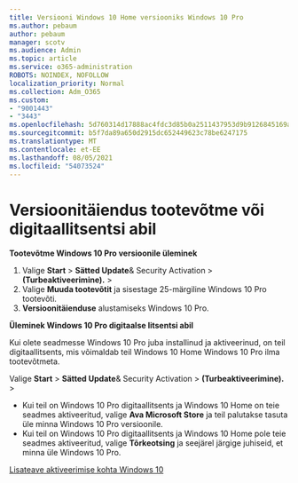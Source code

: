 ```yaml
---
title: Versiooni Windows 10 Home versiooniks Windows 10 Pro
ms.author: pebaum
author: pebaum
manager: scotv
ms.audience: Admin
ms.topic: article
ms.service: o365-administration
ROBOTS: NOINDEX, NOFOLLOW
localization_priority: Normal
ms.collection: Adm_O365
ms.custom:
- "9001443"
- "3443"
ms.openlocfilehash: 5d760314d17888ac4fdc3d85b0a2511437953d9b9126845169acd3fe486e55b6
ms.sourcegitcommit: b5f7da89a650d2915dc652449623c78be6247175
ms.translationtype: MT
ms.contentlocale: et-EE
ms.lasthandoff: 08/05/2021
ms.locfileid: "54073524"
---
```

# <a name="upgrade-using-either-a-product-key-or-a-digital-license"></a>Versioonitäiendus tootevõtme või digitaallitsentsi abil

**Tootevõtme Windows 10 Pro versioonile üleminek**

1. Valige **Start**  >  **Sätted Update**& Security Activation  >  **(Turbeaktiveerimine).**  >  
2. Valige **Muuda tootevõtit** ja sisestage 25-märgiline Windows 10 Pro tootevõti.
3. **Versioonitäienduse** alustamiseks Windows 10 Pro.

**Üleminek Windows 10 Pro digitaalse litsentsi abil**

Kui olete seadmesse Windows 10 Pro juba installinud ja aktiveerinud, on teil digitaallitsents, mis võimaldab teil Windows 10 Home Windows 10 Pro ilma tootevõtmeta.

Valige **Start**  >  **Sätted Update**& Security Activation  >  **(Turbeaktiveerimine).**  >  

- Kui teil on Windows 10 Pro digitaallitsents ja Windows 10 Home on teie seadmes aktiveeritud, valige **Ava Microsoft Store** ja teil palutakse tasuta üle minna Windows 10 Pro versioonile.
- Kui teil on Windows 10 Pro digitaallitsents ja Windows 10 Home pole teie seadmes aktiveeritud, valige **Tõrkeotsing** ja seejärel järgige juhiseid, et minna üle Windows 10 Pro.

[Lisateave aktiveerimise kohta Windows 10](https://support.microsoft.com/help/12440)